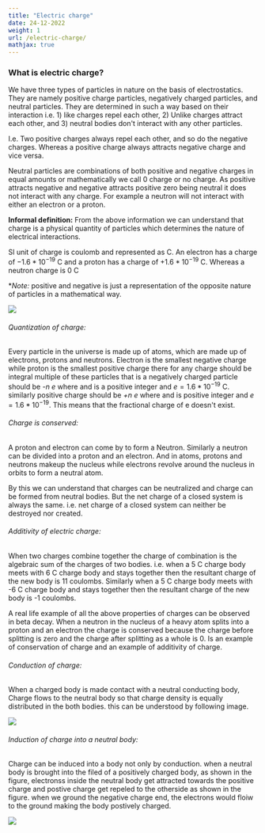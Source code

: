 ```yaml
---
title: "Electric charge"
date: 24-12-2022
weight: 1
url: /electric-charge/
mathjax: true
---
```



### What is electric charge?

We have three types of particles in nature on the basis of electrostatics. They are namely positive charge particles, negatively charged particles, and neutral particles. They are determined in such a way based on their interaction i.e. 1) like charges repel each other, 2) Unlike charges attract each other, and 3) neutral bodies don't interact with any other particles.

I.e. Two positive charges always repel each other, and so do the negative charges. Whereas a positive charge always attracts negative charge and vice versa. 

Neutral particles are combinations of both positive and negative charges in equal amounts or mathematically we call 0 charge or no charge. As positive attracts negative and negative attracts positive zero being neutral it does not interact with any charge. For example a neutron will not interact with either an electron or a proton.

**Informal definition:** From the above information we can understand that charge is a physical quantity of particles which determines the nature of electrical interactions.

SI unit of charge is coulomb and represented as C. An electron has a charge of $-1.6 * 10^{-19}$ C and a proton has a charge of $+1.6 * 10^{-19}$ C. Whereas a neutron charge is 0 C

**Note:* positive and negative is just a representation of the opposite nature of particles in a mathematical way.

<img src="/docs/images/charges_interactionimage1.jpg">

###### Quantization of charge:

Every particle in the universe is made up of atoms, which are made up of electrons, protons and neutrons. Electron is the smallest negative charge while proton is the smallest positive charge there for any charge should be integral multiple of these particles that is a negatively charged particle should be *-n e* where and is a positive integer and $e = 1.6 * 10^{-19}$ C. similarly positive charge should be *+n e* where and is positive integer and $e = 1.6 * 10^{-19}$. This means that the fractional charge of e doesn't exist.

###### Charge is conserved:

A proton and electron can come by to form a Neutron. Similarly a neutron can be divided into a proton and an electron. And in atoms, protons and neutrons makeup the nucleus while electrons revolve around the nucleus in orbits to form a neutral atom.

By this we can understand that charges can be neutralized and charge can be formed from neutral bodies. But the net charge of a closed system is always the same. i.e. net charge of a closed system can neither be destroyed nor created. 

###### Additivity of electric charge:

When two charges combine together the charge of combination is the algebraic sum of the charges of two bodies. 
i.e. when a 5 C charge body meets with 6 C charge body and stays together then the resultant charge of the new body is 11 coulombs. Similarly when a 5 C charge body meets with -6 C charge body and stays together then the resultant charge of the new body is -1 coulombs.

A real life example of all the above properties of charges can be observed in beta decay. When a neutron in the nucleus of a heavy atom splits into a proton and an electron the charge is conserved because the charge before splitting is zero and the charge after splitting as a whole is 0. Is an example of conservation of charge and an example of additivity of charge.

###### Conduction of charge:

When a charged body is made contact with a neutral conducting body, Charge flows to the neutral body so that charge density is equally distributed in the both bodies. this can be understood by following image.


<img src="/docs/images/IMG-20221226-WA0003.jpg">

###### Induction of charge into a neutral body:

Charge can be induced into a body not only by conduction. when a neutral body is brought into the filed of a positively charged body, as shown in the figure, electronss inside the neutral body get attracted towards the positive charge and postive charge get repeled to the otherside as shown in the figure. when we ground the negative charge end, the electrons would floiw to the ground making the body postively charged.

<img src="/docs/images/IMG-20221226-WA0002.jpg">
